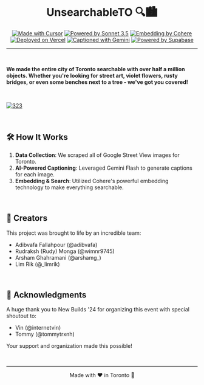 <div align="center">

# UnsearchableTO 🔍🏙️
[![Made with Cursor](https://img.shields.io/badge/Made%20with-Cursor-4E4FEB?style=for-the-badge&logo=cursor&logoColor=white)](https://cursor.sh)
[![Powered by Sonnet 3.5](https://img.shields.io/badge/Coded%20by-Sonnet%203.5-F9CB9C?style=for-the-badge&logo=anthropic&logoColor=black)](https://www.anthropic.com)
[![Embedding by Cohere](https://img.shields.io/badge/Embedding%20by-Cohere-f795ff?style=for-the-badge&logo=cohere&logoColor=white)](https://cohere.ai)
[![Deployed on Vercel](https://img.shields.io/badge/Deployed%20on-Vercel-000000?style=for-the-badge&logo=vercel&logoColor=white)](https://vercel.com)
[![Captioned with Gemini](https://img.shields.io/badge/Captioned%20with-Gemini-EA4335?style=for-the-badge&logo=google&logoColor=white)](https://deepmind.google/technologies/gemini/)
[![Powered by Supabase](https://img.shields.io/badge/Powered%20by-Supabase-3ECF8E?style=for-the-badge&logo=supabase&logoColor=white)](https://supabase.com)
</div>

---

<br>

**We made the entire city of Toronto searchable with over half a million objects. Whether you're looking for street art, violet flowers, rusty bridges, or even some benches next to a tree - we've got you covered!**

<br>

[![323](https://github.com/user-attachments/assets/c0732b94-92b8-45ae-976a-51c74e45df5b)](https://unsearchableto.com/)


<br>

## 🛠️ How It Works

1. **Data Collection**: We scraped all of Google Street View images for Toronto.
2. **AI-Powered Captioning**: Leveraged Gemini Flash to generate captions for each image.
3. **Embedding & Search**: Utilized Cohere's powerful embedding technology to make everything searchable.

<br>

## 👥 Creators

This project was brought to life by an incredible team:

- Adibvafa Fallahpour (@adibvafa)
- Rudraksh (Rudy) Monga (@wimnr9745)
- Arsham Ghahramani (@arshamg_)
- Lim Rik (@_limrik)

<br>

## 🙏 Acknowledgments

A huge thank you to New Builds '24 for organizing this event with special shoutout to:

- Vin (@internetvin)
- Tommy (@tommytrxnh)

Your support and organization made this possible!

<br>

---

<div align="center">
Made with ❤️ in Toronto 🍁
</div>
